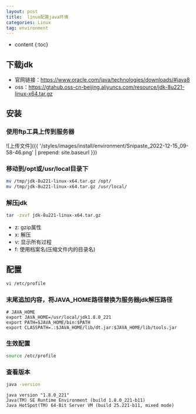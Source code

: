 ```yaml
---
layout: post
title:  linux配置java环境
categories: Linux
tag: environment
---
```



* content
{:toc}


## 下载jdk

- 官网链接：<a href="https://www.oracle.com/java/technologies/downloads/#java8" target="_blank">https://www.oracle.com/java/technologies/downloads/#java8</a>
- oss：<a href="https://gtahub.oss-cn-beijing.aliyuncs.com/resource/jdk-8u221-linux-x64.tar.gz" target="_blank">https://gtahub.oss-cn-beijing.aliyuncs.com/resource/jdk-8u221-linux-x64.tar.gz</a>

## 安装

### 使用ftp工具上传到服务器

![上传文件]({{ '/styles/images/install/environment/Snipaste_2022-12-15_09-58-46.png' | prepend: site.baseurl  }})

### 移动到/opt或/usr/local目录下

```sh
mv /tmp/jdk-8u221-linux-x64.tar.gz /opt/
mv /tmp/jdk-8u221-linux-x64.tar.gz /usr/local/
```


### 解压jdk

```sh
tar -zxvf jdk-8u221-linux-x64.tar.gz
```

- z: gzip属性
- x: 解压
- v: 显示所有过程
- f: 使用档案名(压缩文件内的目录名)


## 配置

```sh
vi /etc/profile
```

### 末尾追加内容，将JAVA_HOME路径替换为服务器jdk解压路径

```text
# JAVA_HOME
export JAVA_HOME=/usr/local/jdk1.8.0_221
export PATH=$JAVA_HOME/bin:$PATH
export CLASSPATH=.:$JAVA_HOME/lib/dt.jar:$JAVA_HOME/lib/tools.jar
```

### 生效配置

```sh
source /etc/profile
```

### 查看版本

```sh
java -version
```

```text
java version "1.8.0_221"
Java(TM) SE Runtime Environment (build 1.8.0_221-b11)
Java HotSpot(TM) 64-Bit Server VM (build 25.221-b11, mixed mode)
```